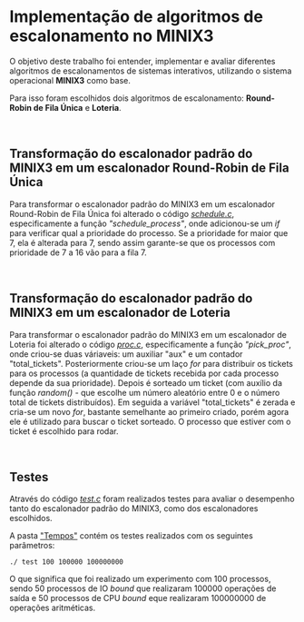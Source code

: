 # Implementação de algoritmos de escalonamento no MINIX3

O objetivo deste trabalho foi entender, implementar e avaliar diferentes algoritmos de escalonamentos de sistemas interativos, utilizando o sistema operacional **MINIX3** como base. 

Para isso foram escolhidos dois algoritmos de escalonamento: **Round-Robin de Fila Única** e **Loteria**.

<br>

## Transformação do escalonador padrão do MINIX3 em um escalonador Round-Robin de Fila Única

Para transformar o escalonador padrão do MINIX3 em um escalonador Round-Robin de Fila Única foi alterado o código [_schedule.c_](https://github.com/fernandabucheri/sistemas-operacionais/blob/master/Trabalho%202/schedule.c), especificamente a função _"schedule_process"_, onde adicionou-se um _if_  para verificar qual a prioridade do processo. Se a prioridade for maior que 7, ela é alterada para 7, sendo assim garante-se que os processos com prioridade de 7 a 16 vão para a fila 7. 

<br>

## Transformação do escalonador padrão do MINIX3 em um escalonador de Loteria

Para transformar o escalonador padrão do MINIX3 em um escalonador de Loteria  foi alterado o código [_proc.c_](https://github.com/fernandabucheri/sistemas-operacionais/blob/master/Trabalho%202/proc.c), especificamente a função _"pick_proc"_, onde criou-se duas váriaveis: um auxiliar "aux" e um contador "total_tickets". Posteriormente criou-se um laço _for_ para distribuir os tickets para os processos (a quantidade de tickets recebida por cada processo depende da sua prioridade). Depois é sorteado um ticket (com auxílio da função _random()_ - que escolhe um número aleatório entre 0 e o número total de tickets distribuídos). Em seguida a variável "total_tickets" é zerada e cria-se um novo _for_, bastante semelhante ao primeiro criado, porém agora ele é utilizado para buscar o ticket sorteado. O processo que estiver com o ticket é escolhido para rodar.

<br>

## Testes

Através do código [_test.c_](https://github.com/fernandabucheri/sistemas-operacionais/blob/master/Trabalho%202/test.c) foram realizados testes para avaliar o desempenho tanto do escalonador padrão do MINIX3, como dos escalonadores escolhidos. 

A pasta ["Tempos"](https://github.com/fernandabucheri/sistemas-operacionais/tree/master/Trabalho%202/Tempos) contém os testes realizados com os seguintes parâmetros:

```
./ test 100 100000 100000000
```

O que significa que foi realizado um experimento com 100 processos, sendo 50 processos de IO _bound_ que realizaram 100000 operações de saída e 50 processos de CPU _bound_ eque realizaram 100000000 de operações aritméticas.